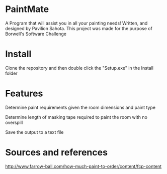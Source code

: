 # PaintMate
A Program that will assist you in all your painting needs! Written, and designed by Pavilion Sahota. This project was made for the purpose of Borwell's Software Challenge

# Install
Clone the repository and then double click the "Setup.exe" in the Install folder

# Features
Determine paint requirements given the room dimensions and paint type

Determine length of masking tape required to paint the room with no overspill

Save the output to a text file

# Sources and references
http://www.farrow-ball.com/how-much-paint-to-order/content/fcp-content
